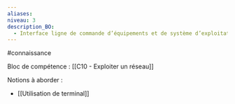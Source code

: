 ```yaml
---
aliases: 
niveau: 3
description_BO:
  - Interface ligne de commande d’équipements et de système d’exploitation
---
```

#connaissance

Bloc de compétence : [[C10 - Exploiter un réseau]]

Notions à aborder : 
- [[Utilisation de terminal]]
